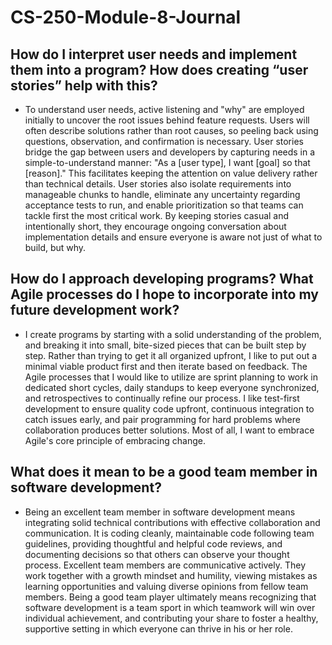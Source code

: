 # CS-250-Module-8-Journal
## How do I interpret user needs and implement them into a program? How does creating “user stories” help with this?
- To understand user needs, active listening and "why" are employed initially to uncover the root issues behind feature requests. Users will often describe solutions rather than root causes, so peeling back using questions, observation, and confirmation is necessary. User stories bridge the gap between users and developers by capturing needs in a simple-to-understand manner: "As a [user type], I want [goal] so that [reason]." This facilitates keeping the attention on value delivery rather than technical details. User stories also isolate requirements into manageable chunks to handle, eliminate any uncertainty regarding acceptance tests to run, and enable prioritization so that teams can tackle first the most critical work. By keeping stories casual and intentionally short, they encourage ongoing conversation about implementation details and ensure everyone is aware not just of what to build, but why.
## How do I approach developing programs? What Agile processes do I hope to incorporate into my future development work?
- I create programs by starting with a solid understanding of the problem, and breaking it into small, bite-sized pieces that can be built step by step. Rather than trying to get it all organized upfront, I like to put out a minimal viable product first and then iterate based on feedback. The Agile processes that I would like to utilize are sprint planning to work in dedicated short cycles, daily standups to keep everyone synchronized, and retrospectives to continually refine our process. I like test-first development to ensure quality code upfront, continuous integration to catch issues early, and pair programming for hard problems where collaboration produces better solutions. Most of all, I want to embrace Agile's core principle of embracing change.
## What does it mean to be a good team member in software development?
- Being an excellent team member in software development means integrating solid technical contributions with effective collaboration and communication. It is coding cleanly, maintainable code following team guidelines, providing thoughtful and helpful code reviews, and documenting decisions so that others can observe your thought process. Excellent team members are communicative actively. They work together with a growth mindset and humility, viewing mistakes as learning opportunities and valuing diverse opinions from fellow team members. Being a good team player ultimately means recognizing that software development is a team sport in which teamwork will win over individual achievement, and contributing your share to foster a healthy, supportive setting in which everyone can thrive in his or her role.
